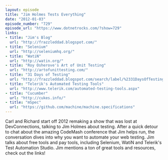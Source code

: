 ```yaml
---
layout: episode
title: "Jim Holmes Tests Everything"
date: "2012-01-03"
episode_number: "729"
episode_url: "https://www.dotnetrocks.com/?show=729"
links:
- title: "Jim's Blog"
  url: "http://frazzleddad.blogspot.com/"
- title: "Selenium"
  url: "http://seleniumhq.org/"
- title: "WatiN"
  url: "http://watin.org/"
- title: "Roy Osherove's Art of Unit Testing"
  url: "http://artofunittesting.com/"
- title: "31 Days of Testing"
  url: "http://frazzleddad.blogspot.com/search/label/%2331DaysOfTesting"
- title: "Telerik's Automated Testing Tools"
  url: "http://www.telerik.com/automated-testing-tools.aspx"
- title: "Cucumber"
  url: "http://cukes.info/"
- title: "mSpec"
  url: "https://github.com/machine/machine.specifications"
---
```


Carl and Richard start off 2012 remaking a show that was lost at DevConnections, talking to Jim Holmes about testing. After a quick detour to chat about the amazing CodeMash conference that Jim helps run, the conversation dives into why you want to automate your web testing. Jim talks about free tools and pay tools, including Selenium, WatiN and Telerik's Test Automation Studio. Jim mentions a ton of great tools and resources, check out the links!
